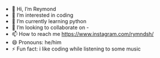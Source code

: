 - 👋 Hi, I’m Reymond
- 👀 I’m interested in coding
- 🌱 I’m currently learning python
- 💞️ I’m looking to collaborate on -
- 📫 How to reach me https://www.instagram.com/rymndsh/
- 😄 Pronouns: he/him
- ⚡ Fun fact: i like coding while listening to some music

<!---
rymndsh/rymndsh is a ✨ special ✨ repository because its `README.md` (this file) appears on your GitHub profile.
You can click the Preview link to take a look at your changes.
--->
